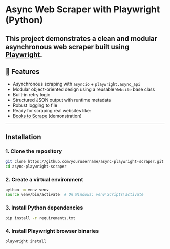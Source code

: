 # Async Web Scraper with Playwright (Python)

This project demonstrates a clean and modular **asynchronous web scraper** built using [Playwright](https://playwright.dev/python/).
---

## 🚀 Features

-  Asynchronous scraping with `asyncio` + `playwright.async_api`
-  Modular object-oriented design using a reusable `Website` base class
-  Built-in retry logic
-  Structured JSON output with runtime metadata
-  Robust logging to file
-  Ready for scraping real websites like:
  -  [Books to Scrape](http://books.toscrape.com/) (demonstration)
---

## Installation

### 1. Clone the repository

```bash
git clone https://github.com/yourusername/async-playwright-scraper.git
cd async-playwright-scraper
```

### 2. Create a virtual environment
```bash
python -m venv venv
source venv/bin/activate  # On Windows: venv\Scripts\activate
```

### 3. Install Python dependencies
```bash
pip install -r requirements.txt

```

### 4. Install Playwright browser binaries
```bash
playwright install
```
